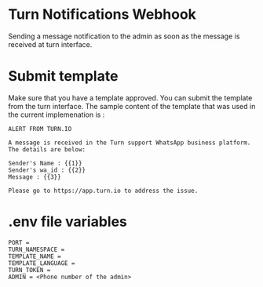 # Turn Notifications Webhook
Sending a message notification to the admin as soon as the message is received at turn interface. 

# Submit template
Make sure that you have a template approved. You can submit the template from the turn interface. The sample content of the template that was used in the current implemenation is :

```
ALERT FROM TURN.IO

A message is received in the Turn support WhatsApp business platform. The details are below:

Sender's Name : {{1}}
Sender's wa_id : {{2}}
Message : {{3}}

Please go to https://app.turn.io to address the issue.
```

# .env file variables

```
PORT =
TURN_NAMESPACE = 
TEMPLATE_NAME = 
TEMPLATE_LANGUAGE = 
TURN_TOKEN = 
ADMIN = <Phone number of the admin>
```
